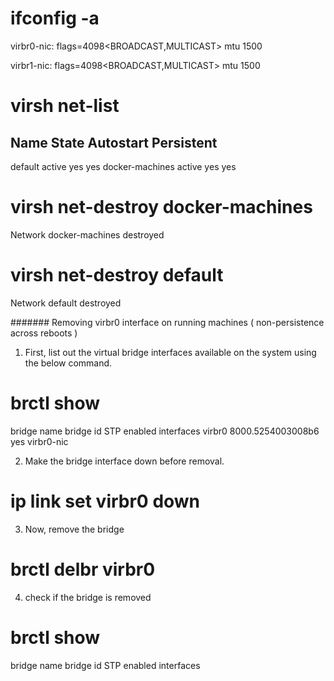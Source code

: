 


# ifconfig -a

virbr0-nic: flags=4098<BROADCAST,MULTICAST>  mtu 1500

virbr1-nic: flags=4098<BROADCAST,MULTICAST>  mtu 1500

# virsh net-list
 Name                 State      Autostart     Persistent
----------------------------------------------------------
 default              active     yes           yes
 docker-machines      active     yes           yes

# virsh net-destroy docker-machines
Network docker-machines destroyed

# virsh net-destroy default
Network default destroyed








####### Removing virbr0 interface on running machines ( non-persistence across reboots )

1. First, list out the virtual bridge interfaces available on the system using the below command.

# brctl show
bridge name     bridge id               STP enabled     interfaces
virbr0          8000.5254003008b6       yes             virbr0-nic

2. Make the bridge interface down before removal.

# ip link set virbr0 down

3. Now, remove the bridge

# brctl delbr virbr0

4. check if the bridge is removed

# brctl show
bridge name     bridge id               STP enabled     interfaces




